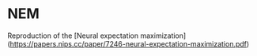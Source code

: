 # NEM

Reproduction of the [Neural expectation maximization] (https://papers.nips.cc/paper/7246-neural-expectation-maximization.pdf)
